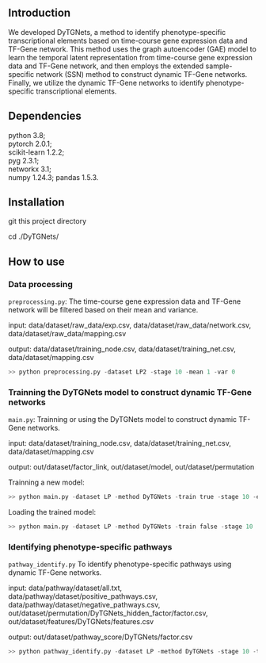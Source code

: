 Introduction
--------------------------------------

We developed DyTGNets, a method to identify phenotype-specific transcriptional elements based on time-course gene expression data and TF-Gene network. 
This method uses the graph autoencoder (GAE) model to learn the temporal latent representation from time-course gene expression data and TF-Gene network,
and then employs the extended sample-specific network (SSN) method to construct dynamic TF-Gene networks. 
Finally, we utilize the dynamic TF-Gene networks to identify phenotype-specific transcriptional elements.

Dependencies
-------------------------------------
python 3.8;   
pytorch 2.0.1;   
scikit-learn 1.2.2;   
pyg 2.3.1;   
networkx 3.1;   
numpy 1.24.3;
pandas 1.5.3.

Installation
-------------------------------------
git this project directory

cd ./DyTGNets/


How to use
--------------------------------------
### Data processing
`preprocessing.py`: The time-course gene expression data and TF-Gene network will be filtered based on their mean and variance.

input: data/dataset/raw_data/exp.csv, data/dataset/raw_data/network.csv, data/dataset/raw_data/mapping.csv

output: data/dataset/training_node.csv, data/dataset/training_net.csv, data/dataset/mapping.csv

```python
>> python preprocessing.py -dataset LP2 -stage 10 -mean 1 -var 0 
```


### Trainning the DyTGNets model to construct dynamic TF-Gene networks
`main.py`: Trainning or using the DyTGNets model to construct dynamic TF-Gene networks.

input: data/dataset/training_node.csv, data/dataset/training_net.csv, data/dataset/mapping.csv

output: out/dataset/factor_link, out/dataset/model, out/dataset/permutation

Trainning a new model:
```python
>> python main.py -dataset LP -method DyTGNets -train true -stage 10 -epoch 30000
```
Loading the trained model:
```python
>> python main.py -dataset LP -method DyTGNets -train false -stage 10
```

### Identifying phenotype-specific pathways
`pathway_identify.py`  To identify phenotype-specific pathways using dynamic TF-Gene networks.

input: data/pathway/dataset/all.txt, data/pathway/dataset/positive_pathways.csv, data/pathway/dataset/negative_pathways.csv, out/dataset/permutation/DyTGNets_hidden_factor/factor.csv, out/dataset/features/DyTGNets/features.csv

output: out/dataset/pathway_score/DyTGNets/factor.csv
```python
>> python pathway_identify.py -dataset LP -method DyTGNets -stage 10 -times 1000 -threshold 0.01
```